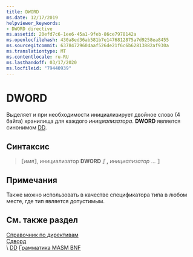 ```yaml
---
title: DWORD
ms.date: 12/17/2019
helpviewer_keywords:
- DWORD directive
ms.assetid: 20efd7c6-1ee6-45a1-9feb-86ce7978142a
ms.openlocfilehash: 430a8ed36ab581b7e1476812875a7d9258ea8455
ms.sourcegitcommit: 63784729604aaf526de21f6c6b62813882af930a
ms.translationtype: MT
ms.contentlocale: ru-RU
ms.lasthandoff: 03/17/2020
ms.locfileid: "79440939"
---
```

# <a name="dword"></a>DWORD

Выделяет и при необходимости инициализирует двойное слово (4 байта) хранилища для каждого *инициализатора*. **DWORD** является синонимом [DD](dd.md).

## <a name="syntax"></a>Синтаксис

> ⟦*имя*⟧, инициализатор **DWORD** *⟦* __,__ *инициализатор* ... ⟧

## <a name="remarks"></a>Примечания

Также можно использовать в качестве спецификатора типа в любом месте, где тип является допустимым.

## <a name="see-also"></a>См. также раздел

[Справочник по директивам](directives-reference.md)\
[Сдворд](sdword.md)\
\ [DD](dd.md)
[Грамматика MASM BNF](masm-bnf-grammar.md)
